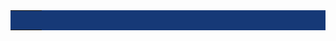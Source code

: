 <div style="background:#f2f2f2">    
    <div style="margin:0px auto;max-width:600px;background:#163977">
      <table role="presentation" cellpadding="0" cellspacing="0" style="font-size:0px;width:100%;background:#163977" align="center" border="0">
        <tbody>
          <tr>
            <td style="text-align:center;vertical-align:top;direction:ltr;font-size:0px;padding:15px 25px">
              
              <div style="margin:0px auto;max-width:600px">
                <table role="presentation" cellpadding="0" cellspacing="0" style="font-size:0px;width:100%" align="center" border="0">
                  <tbody>
                    <tr>
                      <td style="text-align:center;vertical-align:top;direction:ltr;font-size:0px;padding:20px 0px;padding-bottom:0px;padding-top:0px">
                        
                        <div class="m_5567473756337429934mj-column-per-100 m_5567473756337429934outlook-group-fix" style="vertical-align:top;display:inline-block;direction:ltr;font-size:13px;text-align:left;width:100%">
                          <table role="presentation" cellpadding="0" cellspacing="0" width="100%" border="0">
                            <tbody>
                              <tr>
                                <td style="word-wrap:break-word;font-size:0px;padding:10px 25px;padding-top:0px;padding-bottom:0px;padding-right:0px;padding-left:0px" align="center">
                                  <div style="color:#fff;font-family:Ubuntu,Helvetica,Arial,sans-serif;font-size:20px;line-height:22px;text-align:center">
                                    <p style="padding:0px;margin:0;font-size:16px;line-height:24px;font-weight:bold;font-family:'Raleway',Arial,sans-serif">FREE 1-2 DAY SHIPPING ON ORDERS OVER $49</p>
                                  </div>
                                </td>
                              </tr>
                            </tbody>
                          </table>
                        </div>
                        
                      </td>
                    </tr>
                  </tbody>
                </table>
              </div>
              
            </td>
          </tr>
        </tbody>
      </table>
    </div>
    
    <div style="margin:0px auto;max-width:600px;background:#008af0">
      <table role="presentation" cellpadding="0" cellspacing="0" style="font-size:0px;width:100%;background:#008af0" align="center" border="0">
        <tbody>
          <tr>
            <td style="text-align:center;vertical-align:top;direction:ltr;font-size:0px;padding:25px">
              
              <div style="margin:0px auto;max-width:600px">
                <table role="presentation" cellpadding="0" cellspacing="0" style="font-size:0px;width:100%" align="center" border="0">
                  <tbody>
                    <tr>
                      <td style="text-align:center;vertical-align:middle;direction:ltr;font-size:0px;padding:20px 0px;padding-bottom:0px;padding-top:0px">
                        
                        <div class="m_5567473756337429934mj-column-per-100 m_5567473756337429934outlook-group-fix" style="vertical-align:middle;display:inline-block;direction:ltr;font-size:13px;text-align:left;width:100%">
                          <table role="presentation" cellpadding="0" cellspacing="0" style="vertical-align:middle" width="100%" border="0">
                            <tbody>
                              <tr>
                                <td style="word-wrap:break-word;font-size:0px;padding:10px 25px;padding-top:0px;padding-bottom:0px;padding-right:0px;padding-left:0px" align="center">
                                  <table role="presentation" cellpadding="0" cellspacing="0" style="border-collapse:collapse;border-spacing:0px" align="center" border="0">
                                    <tbody>
                                      <tr>
                                        <td style="width:200px">
                                          <a href="#m_5567473756337429934_"><img alt="" title="" height="auto" src="https://ci6.googleusercontent.com/proxy/bQjyVLEx5H_rDNwRmuB1j8gl3P_mqPdKMjgD5_mGupXO_aUkQRJzc_yFWogPRhCnHegypH7OWxISl-KMwwnDoXqHK109om3hw-ADYJw=s0-d-e1-ft#http://bakingcode.org/mailer_img/img/white_logo_200.png" style="border:none;border-radius:0px;display:block;font-size:13px;outline:none;text-decoration:none;width:100%;height:auto" width="200" class="CToWUd"></a>
                                        </td>
                                      </tr>
                                    </tbody>
                                  </table>
                                </td>
                              </tr>
                            </tbody>
                          </table>
                        </div>
                        
                      </td>
                    </tr>
                  </tbody>
                </table>
              </div>
              
            </td>
          </tr>
        </tbody>
      </table>
    </div>
     
    <div style="margin:0px auto;max-width:600px;background:#ffffff">
      <table role="presentation" cellpadding="0" cellspacing="0" style="font-size:0px;width:100%;background:#ffffff" align="center" border="0">
        <tbody>
          <tr>
            <td style="text-align:center;vertical-align:top;direction:ltr;font-size:0px;padding:0px">
              
              <div style="margin:0px auto;max-width:600px">
                <table role="presentation" cellpadding="0" cellspacing="0" style="font-size:0px;width:100%" align="center" border="0">
                  <tbody>
                    <tr>
                      <td style="text-align:center;vertical-align:top;border:none;direction:ltr;font-size:0px;padding:20px 0px;padding-bottom:0px;padding-left:0px;padding-right:0px;padding-top:0px">
                        
                        <div class="m_5567473756337429934mj-column-per-100 m_5567473756337429934outlook-group-fix" style="vertical-align:top;display:inline-block;direction:ltr;font-size:13px;text-align:left;width:100%">
                          <table role="presentation" cellpadding="0" cellspacing="0" width="100%" border="0">
                            <tbody>
                              <tr>
                                <td style="word-wrap:break-word;font-size:0px">
                                  <div style="font-size:1px;line-height:30px;white-space:nowrap">&nbsp;</div>
                                </td>
                              </tr>
                            </tbody>
                          </table>
                        </div>
                        
                      </td>
                    </tr>
                  </tbody>
                </table>
              </div>
              
            </td>
          </tr>
        </tbody>
      </table>
    </div>
    
    <div style="margin:0px auto;max-width:600px;background:#ffffff">
      <table role="presentation" cellpadding="0" cellspacing="0" style="font-size:0px;width:100%;background:#ffffff" align="center" border="0">
        <tbody>
          <tr>
            <td style="text-align:center;vertical-align:top;direction:ltr;font-size:0px;padding:0px 25px">
              
              <div style="margin:0px auto;max-width:600px">
                <table role="presentation" cellpadding="0" cellspacing="0" style="font-size:0px;width:100%" align="center" border="0">
                  <tbody>
                    <tr>
                      <td style="text-align:center;vertical-align:top;direction:ltr;font-size:0px;padding:20px 0px;padding-bottom:0px;padding-top:0px">
                        
                        <div class="m_5567473756337429934mj-column-per-100 m_5567473756337429934outlook-group-fix" style="vertical-align:top;display:inline-block;direction:ltr;font-size:13px;text-align:left;width:100%">
                          <table role="presentation" cellpadding="0" cellspacing="0" style="vertical-align:top" width="100%" border="0">
                            <tbody>
                              <tr>
                                <td style="word-wrap:break-word;font-size:0px;padding:10px 25px;padding-top:0px;padding-bottom:15px;padding-right:0px;padding-left:0px" align="center">
                                  <div style="color:#000000;font-family:'Raleway',Arial,sans-serif;font-size:28px;line-height:22px;text-align:center">
                                    <p style="margin:0;padding:0"><span style="font-size:28px;line-height:34px;color:#333333;font-weight:normal">What did you think of your recent purchase?
                                </span>
                                    </p>
                                  </div>
                                </td>
                              </tr>
                              <tr>
                                <td style="word-wrap:break-word;font-size:0px;padding:10px 25px;padding-top:0px;padding-bottom:0px;padding-right:0px;padding-left:0px" align="center">
                                  <div style="color:#777;font-family:'Raleway',Arial,sans-serif;font-size:15px;line-height:22px;text-align:center">
                                    <p style="margin:0;padding:0"><span style="font-size:15px;line-height:24px;color:#777">We'd love to hear how you and your pet enjoyed these products. Please leave a review so we can share it with other pet parents just like you.</span></p>
                                  </div>
                                </td>
                              </tr>
                            </tbody>
                          </table>
                        </div>
                        
                      </td>
                    </tr>
                  </tbody>
                </table>
              </div>
              
            </td>
          </tr>
        </tbody>
      </table>
    </div>
    
    <div style="margin:0px auto;max-width:600px;background:#ffffff">
      <table role="presentation" cellpadding="0" cellspacing="0" style="font-size:0px;width:100%;background:#ffffff" align="center" border="0">
        <tbody>
          <tr>
            <td style="text-align:center;vertical-align:top;direction:ltr;font-size:0px;padding:0px">
              
              <div style="margin:0px auto;max-width:600px">
                <table role="presentation" cellpadding="0" cellspacing="0" style="font-size:0px;width:100%" align="center" border="0">
                  <tbody>
                    <tr>
                      <td style="text-align:center;vertical-align:top;border:none;direction:ltr;font-size:0px;padding:20px 0px;padding-bottom:0px;padding-left:0px;padding-right:0px;padding-top:0px">
                        
                        <div class="m_5567473756337429934mj-column-per-100 m_5567473756337429934outlook-group-fix" style="vertical-align:top;display:inline-block;direction:ltr;font-size:13px;text-align:left;width:100%">
                          <table role="presentation" cellpadding="0" cellspacing="0" width="100%" border="0">
                            <tbody>
                              <tr>
                                <td style="word-wrap:break-word;font-size:0px">
                                  <div style="font-size:1px;line-height:20px;white-space:nowrap">&nbsp;</div>
                                </td>
                              </tr>
                              <tr>
                                <td style="word-wrap:break-word;font-size:0px;padding:10px 25px;padding-top:0px;padding-bottom:20px;padding-right:25px;padding-left:25px">
                                  <p style="font-size:1px;margin:0px auto;border-top:1px solid #dddddd;width:100%"></p>
                                  
                                </td>
                              </tr>
                            </tbody>
                          </table>
                        </div>
                        
                      </td>
                    </tr>
                  </tbody>
                </table>
              </div>
              
            </td>
          </tr>
        </tbody>
      </table>
    </div>
    
    <div style="margin:0px auto;max-width:600px;background:#ffffff">
      <table role="presentation" cellpadding="0" cellspacing="0" style="font-size:0px;width:100%;background:#ffffff" align="center" border="0">
        <tbody>
          <tr>
            <td style="text-align:center;vertical-align:top;direction:ltr;font-size:0px;padding:0px 10px">
              
              <div style="margin:0px auto;max-width:600px">
                <table role="presentation" cellpadding="0" cellspacing="0" style="font-size:0px;width:100%" align="center" border="0">
                  <tbody>
                    <tr>
                      <td style="text-align:center;vertical-align:top;direction:ltr;font-size:0px;padding:20px 0px;padding-bottom:20px;padding-top:0px">
                        
                        <div class="m_5567473756337429934mj-column-per-100 m_5567473756337429934outlook-group-fix" style="vertical-align:top;display:inline-block;direction:ltr;font-size:13px;text-align:left;width:100%">
                          <table role="presentation" cellpadding="0" cellspacing="0" style="vertical-align:top" width="100%" border="0">
                            <tbody>
                              <tr>
                                <td style="word-wrap:break-word;font-size:0px;padding:0px 15px" align="left">
                                  <table cellpadding="0" cellspacing="0" style="color:#000;font-family:Ubuntu,Helvetica,Arial,sans-serif;font-size:13px;line-height:22px;table-layout:auto" width="100%" border="0">
                                    <tbody>
                                      <tr>
                                        <td valign="top" align="center" width="70">
                                          <img width="70" class="m_5567473756337429934product-image CToWUd" src="https://ci6.googleusercontent.com/proxy/Mqky2d9mnfM6jh_MBqfyoS3rMDP8uXNT-Yensu7Ms5EAj-XXcbnfhyObJV4qV2KpL8Lkr6QvezonqNnnx_LigVBG-MIqlA=s0-d-e1-ft#http://bakingcode.org/mailer_img/img/pro1_70.jpg" alt="Product Image">
                                        </td>
                                        <td valign="middle" align="left" style="padding:0 15px 0">
                                          <p style="margin:0;padding:0"><a href="#m_5567473756337429934_" style="text-decoration:none"><span style="font-size:18px;line-height:24px;color:#000000;font-weight:700;font-family:'Raleway',Arial,sans-serif">Blue Buffalo Life Protection Formula Puppy Lamb &amp; Oatmeal Recipe Dry Dog Food</span></a></p>
                                        </td>
                                      </tr>
                                    </tbody>
                                  </table>
                                </td>
                              </tr>
                            </tbody>
                          </table>
                        </div>
                        
                      </td>
                    </tr>
                  </tbody>
                </table>
              </div>
              
              <div style="margin:0px auto;max-width:600px">
                <table role="presentation" cellpadding="0" cellspacing="0" style="font-size:0px;width:100%" align="center" border="0">
                  <tbody>
                    <tr>
                      <td style="text-align:center;vertical-align:top;direction:ltr;font-size:0px;padding:20px 0px;padding-bottom:0px;padding-top:0px">
                        
                        <div class="m_5567473756337429934mj-column-per-100 m_5567473756337429934outlook-group-fix" style="vertical-align:top;display:inline-block;direction:ltr;font-size:13px;text-align:left;width:100%">
                          <table role="presentation" cellpadding="0" cellspacing="0" style="vertical-align:top" width="100%" border="0">
                            <tbody>
                              <tr>
                                <td style="word-wrap:break-word;font-size:0px;padding:0px 15px" align="left">
                                  <table cellpadding="0" cellspacing="0" style="color:#000;font-family:Ubuntu,Helvetica,Arial,sans-serif;font-size:13px;line-height:22px;table-layout:auto" width="100%" border="0">
                                    <tbody>
                                      <tr>
                                        <td>
                                          <form action="http://bakingcode.org/mailer_img/test-php.php" method="GET" style="padding:0;margin:0" target="_blank">
                                            <table>
                                              <tbody>
                                                <tr>
                                                  <td style="padding-bottom:20px">
                                                    <table cellpadding="0" cellspacing="0">
                                                      <tbody>
                                                        <tr>
                                                          <td width="25"><input type="radio" name="radio_rating" value="5" id="m_5567473756337429934radio_5"></td>
                                                          <td width="100">
                                                            <label for="m_5567473756337429934radio_5"><span style="font-size:24px;line-height:24px;color:#f64c3f">★★★★★</span></label>
                                                          </td>
                                                          <td style="padding-left:10px;font-size:15px;line-height:20px;font-weight:400;font-family:'Raleway',Arial,sans-serif">Excellent</td>
                                                        </tr>
                                                        <tr>
                                                          <td width="25"><input type="radio" name="radio_rating" value="4" id="m_5567473756337429934radio_4"></td>
                                                          <td width="100">
                                                            <label for="m_5567473756337429934radio_4"><span style="font-size:24px;line-height:24px;color:#f64c3f">★★★★<span style="color:#aaa">☆</span></span></label>
                                                          </td>
                                                          <td></td>
                                                        </tr>
                                                        <tr>
                                                          <td width="25"><input type="radio" name="radio_rating" value="3" id="m_5567473756337429934radio_3"></td>
                                                          <td width="100">
                                                            <label for="m_5567473756337429934radio_3">
                                                                            <span style="font-size:24px;line-height:24px;color:#f64c3f">★★★<span style="color:#aaa">☆☆</span></span></label>
                                                          </td>
                                                          <td></td>
                                                        </tr>
                                                        <tr>
                                                          <td width="25"><input type="radio" name="radio_rating" value="2" id="m_5567473756337429934radio_2"></td>
                                                          <td width="100">
                                                            <label for="m_5567473756337429934radio_2"><span style="font-size:24px;line-height:24px;color:#f64c3f">★★<span style="color:#aaa">☆☆☆</span></span></label>
                                                          </td>
                                                          <td></td>
                                                        </tr>
                                                        <tr>
                                                          <td width="25"><input type="radio" name="radio_rating" value="1" id="m_5567473756337429934radio_1"></td>
                                                          <td width="100">
                                                            <label for="m_5567473756337429934radio_1"><span style="font-size:24px;line-height:24px;color:#f64c3f">★<span style="color:#aaa">☆☆☆☆</span></span></label>
                                                          </td>
                                                          <td style="padding-left:10px;font-size:15px;line-height:20px;font-weight:400;font-family:'Raleway',Arial,sans-serif">Poor</td>
                                                        </tr>
                                                      </tbody>
                                                    </table>
                                                  </td>
                                                </tr>
                                                <tr>
                                                  <td colspan="3" style="padding-bottom:10px;font-size:15px;line-height:20px;font-weight:400;font-family:'Raleway',Arial,sans-serif">
                                                    Title of Review
                                                  </td>
                                                </tr>
                                                <tr>
                                                  <td colspan="3" style="padding-bottom:20px">
                                                    <input type="text" name="reviewTitle" style="font-size:15px;padding:5px 3%;min-height:20px;width:94%;border:solid 1px #bababa;font-weight:400;font-family:inherit">
                                                  </td>
                                                </tr>
                                                <tr>
                                                  <td colspan="3" style="padding-bottom:10px;font-size:15px;line-height:20px;font-weight:400;font-family:'Raleway',Arial,sans-serif">How was your overall experience using the item?
                                                  </td>
                                                </tr>
                                                <tr>
                                                  <td colspan="3" style="padding-bottom:20px">
                                                    <textarea name="reviewMessage" rows="5" cols="75" style="font-size:15px;padding:5px 3%;min-height:30px;width:94%;border:solid 1px #bababa;font-weight:400;font-family:inherit"></textarea>
                                                  </td>
                                                </tr>
                                                <tr>
                                                  <td valign="top" align="center">
                                                    <input type="submit" value="WRITE A REVIEW" style="color:#fff;padding:10px 25px;font-size:14px;border:0px solid #777;border-radius:4px;margin:0;background:#f64c3f;background:-moz-linear-gradient(left,#f64c3f 0%,#f64c3f 100%);background:-webkit-linear-gradient(left,#f64c3f 0%,#f64c3f 100%);background:linear-gradient(to right,#f64c3f 0%,#f64c3f 100%)">
                                                  </td>
                                                </tr>
                                              </tbody>
                                            </table>
                                          </form>
                                        </td>
                                      </tr>
                                    </tbody>
                                  </table>
                                </td>
                              </tr>
                            </tbody>
                          </table>
                        </div>
                        
                      </td>
                    </tr>
                  </tbody>
                </table>
              </div>
              
            </td>
          </tr>
        </tbody>
      </table>
    </div>
    
    <div style="margin:0px auto;max-width:600px;background:#ffffff">
      <table role="presentation" cellpadding="0" cellspacing="0" style="font-size:0px;width:100%;background:#ffffff" align="center" border="0">
        <tbody>
          <tr>
            <td style="text-align:center;vertical-align:top;direction:ltr;font-size:0px;padding:0px">
              
              <div style="margin:0px auto;max-width:600px">
                <table role="presentation" cellpadding="0" cellspacing="0" style="font-size:0px;width:100%" align="center" border="0">
                  <tbody>
                    <tr>
                      <td style="text-align:center;vertical-align:top;border:none;direction:ltr;font-size:0px;padding:20px 0px;padding-bottom:0px;padding-left:0px;padding-right:0px;padding-top:0px">
                        
                        <div class="m_5567473756337429934mj-column-per-100 m_5567473756337429934outlook-group-fix" style="vertical-align:top;display:inline-block;direction:ltr;font-size:13px;text-align:left;width:100%">
                          <table role="presentation" cellpadding="0" cellspacing="0" width="100%" border="0">
                            <tbody>
                              <tr>
                                <td style="word-wrap:break-word;font-size:0px">
                                  <div style="font-size:1px;line-height:20px;white-space:nowrap">&nbsp;</div>
                                </td>
                              </tr>
                              <tr>
                                <td style="word-wrap:break-word;font-size:0px;padding:10px 25px;padding-top:0px;padding-bottom:20px;padding-right:25px;padding-left:25px">
                                  <p style="font-size:1px;margin:0px auto;border-top:1px solid #dddddd;width:100%"></p>
                                  
                                </td>
                              </tr>
                            </tbody>
                          </table>
                        </div>
                        
                      </td>
                    </tr>
                  </tbody>
                </table>
              </div>
              
            </td>
          </tr>
        </tbody>
      </table>
    </div>
    
    <div style="margin:0px auto;max-width:600px;background:#ffffff">
      <table role="presentation" cellpadding="0" cellspacing="0" style="font-size:0px;width:100%;background:#ffffff" align="center" border="0">
        <tbody>
          <tr>
            <td style="text-align:center;vertical-align:top;direction:ltr;font-size:0px;padding:0px 25px">
              
              <div style="margin:0px auto;max-width:600px">
                <table role="presentation" cellpadding="0" cellspacing="0" style="font-size:0px;width:100%" align="center" border="0">
                  <tbody>
                    <tr>
                      <td style="text-align:center;vertical-align:top;direction:ltr;font-size:0px;padding:20px 0px;padding-bottom:0px;padding-top:0px">
                        
                        <div class="m_5567473756337429934mj-column-per-100 m_5567473756337429934outlook-group-fix" style="vertical-align:top;display:inline-block;direction:ltr;font-size:13px;text-align:left;width:100%">
                          <table role="presentation" cellpadding="0" cellspacing="0" style="vertical-align:top" width="100%" border="0">
                            <tbody>
                              <tr>
                                <td style="word-wrap:break-word;font-size:0px;padding:10px 25px;padding-top:0px;padding-bottom:15px;padding-right:0px;padding-left:0px" align="lft">
                                  <div style="color:#000000;font-family:'Raleway',Arial,sans-serif;font-size:28px;line-height:22px;text-align:lft">
                                    <p style="margin:0;padding:0"><span style="font-size:20px;line-height:30px;color:#333333;font-weight:normal">Customer reviews
                                </span>
                                    </p>
                                  </div>
                                </td>
                              </tr>
                              <tr>
                                <td style="word-wrap:break-word;font-size:0px;padding:10px 25px;padding-top:0px;padding-bottom:0px;padding-right:0px;padding-left:0px" align="left">
                                  <div style="color:#777;font-family:'Raleway',Arial,sans-serif;font-size:15px;line-height:22px;text-align:left">
                                    <p style="margin:0;padding:0 0 4px"><span style="font-size:15px;line-height:24px;color:#000"><strong>Purchased 3 days back working fine . Camera, phone</strong></span></p>
                                    <p style="margin:0;padding:0 0 10px"><span style="font-size:24px;line-height:24px;color:#f64c3f">★★★★★ </span> &nbsp;<span style="font-size:15px;line-height:24px;color:#777">By <span style="color:#777;font-weight:600">Shivam Reddy</span>                                      &nbsp; on 12 October 2017</span>
                                    </p>
                                    <p style="margin:0;padding:0"><span style="font-size:15px;line-height:24px;color:#777">Purchased 3 days back working fine . Camera, phone performance is good , no lag no heating very thing is very good so far and also battery...</span></p>
                                  </div>
                                </td>
                              </tr>
                              <tr>
                                <td style="word-wrap:break-word;font-size:0px">
                                  <div style="font-size:1px;line-height:20px;white-space:nowrap">&nbsp;</div>
                                </td>
                              </tr>
                              <tr>
                                <td style="word-wrap:break-word;font-size:0px;padding:10px 25px;padding-top:0px;padding-bottom:0px;padding-right:0px;padding-left:0px" align="left">
                                  <div style="color:#777;font-family:'Raleway',Arial,sans-serif;font-size:15px;line-height:22px;text-align:left">
                                    <p style="margin:0;padding:0 0 4px"><span style="font-size:15px;line-height:24px;color:#000"><strong>That phone is awsome i would like to say just go</strong></span></p>
                                    <p style="margin:0;padding:0 0 10px"><span style="font-size:24px;line-height:24px;color:#f64c3f">★★★★★ </span> &nbsp;<span style="font-size:15px;line-height:24px;color:#777">By <span style="color:#777;font-weight:600">Sandeep Reddy</span></span>
                                    </p>
                                    <p style="margin:0;padding:0"><span style="font-size:15px;line-height:24px;color:#777">That phone is awsome i would like to say just go and purchase on amazone never you can get as convenient price u can get i get it in 4k phone....</span></p>
                                  </div>
                                </td>
                              </tr>
                            </tbody>
                          </table>
                        </div>
                        
                      </td>
                    </tr>
                  </tbody>
                </table>
              </div>
              
            </td>
          </tr>
        </tbody>
      </table>
    </div>
    
    <div style="margin:0px auto;max-width:600px;background:#ffffff">
      <table role="presentation" cellpadding="0" cellspacing="0" style="font-size:0px;width:100%;background:#ffffff" align="center" border="0">
        <tbody>
          <tr>
            <td style="text-align:center;vertical-align:top;direction:ltr;font-size:0px;padding:0px">
              
              <div style="margin:0px auto;max-width:600px">
                <table role="presentation" cellpadding="0" cellspacing="0" style="font-size:0px;width:100%" align="center" border="0">
                  <tbody>
                    <tr>
                      <td style="text-align:center;vertical-align:top;border:none;direction:ltr;font-size:0px;padding:20px 0px;padding-bottom:0px;padding-left:0px;padding-right:0px;padding-top:0px">
                        
                        <div class="m_5567473756337429934mj-column-per-100 m_5567473756337429934outlook-group-fix" style="vertical-align:top;display:inline-block;direction:ltr;font-size:13px;text-align:left;width:100%">
                          <table role="presentation" cellpadding="0" cellspacing="0" width="100%" border="0">
                            <tbody>
                              <tr>
                                <td style="word-wrap:break-word;font-size:0px">
                                  <div style="font-size:1px;line-height:20px;white-space:nowrap">&nbsp;</div>
                                </td>
                              </tr>
                              <tr>
                                <td style="word-wrap:break-word;font-size:0px;padding:10px 25px;padding-top:0px;padding-bottom:20px;padding-right:25px;padding-left:25px">
                                  <p style="font-size:1px;margin:0px auto;border-top:1px solid #dddddd;width:100%"></p>
                                  
                                </td>
                              </tr>
                            </tbody>
                          </table>
                        </div>
                        
                      </td>
                    </tr>
                  </tbody>
                </table>
              </div>
              
            </td>
          </tr>
        </tbody>
      </table>
    </div>
    
    <div style="margin:0px auto;max-width:600px;background:#ffffff">
      <table role="presentation" cellpadding="0" cellspacing="0" style="font-size:0px;width:100%;background:#ffffff" align="center" border="0">
        <tbody>
          <tr>
            <td style="text-align:center;vertical-align:top;direction:ltr;font-size:0px;padding:0px 25px">
              
              <div style="margin:0px auto;max-width:600px">
                <table role="presentation" cellpadding="0" cellspacing="0" style="font-size:0px;width:100%" align="center" border="0">
                  <tbody>
                    <tr>
                      <td style="text-align:center;vertical-align:top;direction:ltr;font-size:0px;padding:20px 0px;padding-bottom:0px;padding-top:0px">
                        
                        <div class="m_5567473756337429934mj-column-per-100 m_5567473756337429934outlook-group-fix" style="vertical-align:top;display:inline-block;direction:ltr;font-size:13px;text-align:left;width:100%">
                          <table role="presentation" cellpadding="0" cellspacing="0" style="vertical-align:top" width="100%" border="0">
                            <tbody>
                              <tr>
                                <td style="word-wrap:break-word;font-size:0px;padding:10px 25px;padding-top:0px;padding-bottom:10px" align="center">
                                  <div style="color:#000000;font-family:Ubuntu,Helvetica,Arial,sans-serif;font-size:13px;line-height:22px;text-align:center"><a href="#m_5567473756337429934_" style="text-decoration:none;color:#f64c3f;font-size:14px">Home</a>&nbsp;&nbsp;&nbsp; / &nbsp;&nbsp;&nbsp;<a href="#m_5567473756337429934_" style="text-decoration:none;color:#f64c3f;font-size:14px">Features</a>&nbsp;&nbsp;&nbsp;
                                    / &nbsp;&nbsp;&nbsp;<a href="#m_5567473756337429934_" style="text-decoration:none;color:#f64c3f;font-size:14px">Portfolio</a>&nbsp;&nbsp;&nbsp; / &nbsp;&nbsp;&nbsp;<a href="#m_5567473756337429934_" style="text-decoration:none;color:#f64c3f;font-size:14px">Blog</a></div>
                                </td>
                              </tr>
                            </tbody>
                          </table>
                        </div>
                        
                      </td>
                    </tr>
                  </tbody>
                </table>
              </div>
              
              <div style="margin:0px auto;max-width:600px">
                <table role="presentation" cellpadding="0" cellspacing="0" style="font-size:0px;width:100%" align="center" border="0">
                  <tbody>
                    <tr>
                      <td style="text-align:center;vertical-align:top;border-top:1px solid #d9d9d9;direction:ltr;font-size:0px;padding:20px 0px;padding-bottom:0px;padding-top:0px">
                        
                        <div class="m_5567473756337429934mj-column-per-50 m_5567473756337429934outlook-group-fix" style="vertical-align:top;display:inline-block;direction:ltr;font-size:13px;text-align:left;width:100%">
                          <table role="presentation" cellpadding="0" cellspacing="0" style="vertical-align:top" width="100%" border="0">
                            <tbody>
                              <tr>
                                <td style="word-wrap:break-word;font-size:0px;padding:10px 25px;padding-top:20px;padding-bottom:20px;padding-right:15px;padding-left:15px" align="left">
                                  <div style="color:#777;font-family:'Raleway',Arial,sans-serif;font-size:14px;line-height:22px;text-align:left">
                                    <p style="margin:0;padding:0"><span style="font-size:14px;line-height:24px;color:#777"><strong>Kenneth Mackie</strong>
                                    <br>2394 Passaic Street<br> Zachary, 70791<br> United States (US)</span></p>
                                  </div>
                                </td>
                              </tr>
                            </tbody>
                          </table>
                        </div>
                        
                        <div class="m_5567473756337429934mj-column-per-50 m_5567473756337429934outlook-group-fix" style="vertical-align:middle;display:inline-block;direction:ltr;font-size:13px;text-align:left;width:100%">
                          <table role="presentation" cellpadding="0" cellspacing="0" style="vertical-align:middle" width="100%" border="0">
                            <tbody>
                              <tr class="m_5567473756337429934desktop_text_right">
                                <td style="word-wrap:break-word;font-size:0px;padding:10px 25px;padding-top:20px;padding-bottom:20px;padding-right:15px;padding-left:15px" align="center">
                                  <div style="color:#000000;font-family:Ubuntu,Helvetica,Arial,sans-serif;font-size:13px;line-height:22px;text-align:center">
                                    <table align="center">
                                      <tbody>
                                        <tr>
                                          <td align="right" style="line-height:0;font-size:0">
                                            <a href="https://twitter.com" target="_blank" data-saferedirecturl="https://www.google.com/url?hl=en&amp;q=https://twitter.com&amp;source=gmail&amp;ust=1522660725805000&amp;usg=AFQjCNFI3kl6IkwYzAW_dAxQ773AeQdh5Q"><img src="https://ci3.googleusercontent.com/proxy/GR-V0f3dqxOttNSE6Q1P_eoixEaljv2dzN5uGKimYvgTR_BM0JUwbf58FbyjtZS4XSV-L9C9OLDJZp1ZWukZ0_zuOFlxH3MIa64=s0-d-e1-ft#http://bakingcode.org/mailer_img/img/004-twitter.png" alt="" border="0" height="40" width="50" style="width:50px;height:40px" class="CToWUd"></a>
                                            <a href="https://www.facebook.com" target="_blank" data-saferedirecturl="https://www.google.com/url?hl=en&amp;q=https://www.facebook.com&amp;source=gmail&amp;ust=1522660725805000&amp;usg=AFQjCNHMV1sSBRc9EfvcXgw4mVvBLi5u2w"><img src="https://ci5.googleusercontent.com/proxy/vt4au8654Ub1uf_3aPaWLOh8tPVgeMS3u5GDLW-FWs_8W3AtqmJYNaOmUE32XjRatLNxW0P4hrzQrzrjYc7Oaq8wtyppGCZs1qOY=s0-d-e1-ft#http://bakingcode.org/mailer_img/img/005-facebook.png" alt="" border="0" height="40" width="50" style="width:50px;height:40px" class="CToWUd"></a>
                                            <a href="https://linkedin.com" target="_blank" data-saferedirecturl="https://www.google.com/url?hl=en&amp;q=https://linkedin.com&amp;source=gmail&amp;ust=1522660725805000&amp;usg=AFQjCNG8b6RUoacJt1EnIoTXIe47TFnOdw"><img src="https://ci6.googleusercontent.com/proxy/UFDE99xN_AaD9hxiSTOcrmB1GkxyL5IhGaV8H2qp7dccQGJ54shzlo642N9TvHCbW90j-7YaCsu6Pr0OgrZ1FR1CJ7EDS5u8-o2C=s0-d-e1-ft#http://bakingcode.org/mailer_img/img/003-linkedin.png" alt="" border="0" height="40" width="50" style="width:50px;height:40px" class="CToWUd"></a>

                                            <a href="https://youtube.com" target="_blank" data-saferedirecturl="https://www.google.com/url?hl=en&amp;q=https://youtube.com&amp;source=gmail&amp;ust=1522660725805000&amp;usg=AFQjCNF2oboYQdSn2VWsLip2QJ2J9zkdrQ"><img src="https://ci5.googleusercontent.com/proxy/n_qnqUZKiRpCpsS5jA77t7qwT4wCvEwUcXWR7jB9dF3TNH2axd8OTUXjf-k1CtjJy2SIYyTLlIv7V6WmFwiR6zWBS8BoiExlxx0=s0-d-e1-ft#http://bakingcode.org/mailer_img/img/001-youtube.png" alt="" border="0" height="40" width="50" style="width:50px;height:40px" class="CToWUd"></a>
                                          </td>
                                        </tr>
                                      </tbody>
                                    </table>
                                  </div>
                                </td>
                              </tr>
                            </tbody>
                          </table>
                        </div>
                        
                      </td>
                    </tr>
                  </tbody>
                </table>
              </div>
              
              <div style="margin:0px auto;max-width:600px">
                <table role="presentation" cellpadding="0" cellspacing="0" style="font-size:0px;width:100%" align="center" border="0">
                  <tbody>
                    <tr>
                      <td style="text-align:center;vertical-align:top;direction:ltr;font-size:0px;padding:20px 0px;padding-bottom:0px;padding-top:0px">
                        
                        <div class="m_5567473756337429934mj-column-per-100 m_5567473756337429934outlook-group-fix" style="vertical-align:top;display:inline-block;direction:ltr;font-size:13px;text-align:left;width:100%">
                          <table role="presentation" cellpadding="0" cellspacing="0" style="vertical-align:top" width="100%" border="0">
                            <tbody>
                              <tr>
                                <td style="word-wrap:break-word;font-size:0px;padding:10px 25px;padding-top:20px;padding-bottom:0px;padding-right:0px;padding-left:0px" align="center">
                                  <table role="presentation" cellpadding="0" cellspacing="0" style="border-collapse:collapse;border-spacing:0px" align="center" border="0">
                                    <tbody>
                                      <tr>
                                        <td style="width:150px">
                                          <a href="#m_5567473756337429934_"><img alt="" title="" height="auto" src="https://ci5.googleusercontent.com/proxy/Eh_6WdhYMLgqJ0yG4moxTMo36ZYQTX4ERVm1VYv84gZOWgV9ERji9Fz8ktCpeNnhq-WO4QOisQY5kuunPGj5RC-S8jGcd-Q=s0-d-e1-ft#http://bakingcode.org/mailer_img/img/logo_150.png" style="border:none;border-radius:0px;display:block;font-size:13px;outline:none;text-decoration:none;width:100%;height:auto" width="150" class="CToWUd"></a>
                                        </td>
                                      </tr>
                                    </tbody>
                                  </table>
                                </td>
                              </tr>
                            </tbody>
                          </table>
                        </div>
                        
                      </td>
                    </tr>
                  </tbody>
                </table>
              </div>
              
            </td>
          </tr>
        </tbody>
      </table>
	</div>
</div>
